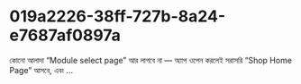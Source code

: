 # 019a2226-38ff-727b-8a24-e7687af0897a
কোনো আলাদা “Module select page” আর লাগবে না — অ্যাপ ওপেন করলেই সরাসরি “Shop Home Page” আসবে, এবং ...
